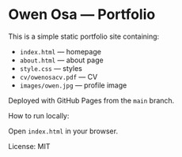 # Owen Osa — Portfolio

This is a simple static portfolio site containing:

- `index.html` — homepage
- `about.html` — about page
- `style.css` — styles
- `cv/owenosacv.pdf` — CV
- `images/owen.jpg` — profile image

Deployed with GitHub Pages from the `main` branch.

How to run locally:

Open `index.html` in your browser.

License: MIT
